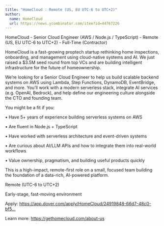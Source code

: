 ```yaml
---
title: "HomeCloud : Remote (US, EU UTC-6 to UTC+2)"
author:
  name: HomeCloud
  url: https://news.ycombinator.com/item?id=44767226
---
```

HomeCloud - Senior Cloud Engineer (AWS &#x2F; Node.js &#x2F; TypeScript) - Remote (US, EU UTC-6 to UTC+2) - Full-Time (Contractor)

HomeCloud is a fast-growing proptech startup rethinking home inspections, onboarding, and management using cloud-native systems and AI. We just raised a $3.5M seed round from top VCs and are building intelligent infrastructure for the future of homeownership.

We’re looking for a Senior Cloud Engineer to help us build scalable backend systems on AWS using Lambda, Step Functions, DynamoDB, EventBridge, and more. You’ll work with a modern serverless stack, integrate AI services (e.g. OpenAI, Bedrock), and help define our engineering culture alongside the CTO and founding team.

You might be a fit if you:

• Have 5+ years of experience building serverless systems on AWS

• Are fluent in Node.js + TypeScript

• Have worked with serverless architecture and event-driven systems

• Are curious about AI&#x2F;LLM APIs and how to integrate them into real-world workflows

• Value ownership, pragmatism, and building useful products quickly

This is a high-impact, remote-first role on a small, focused team building the foundation of a data-rich, AI-powered platform.

Remote (UTC-6 to UTC+2)

Early-stage, fast-moving environment

Apply: <a href="https:&#x2F;&#x2F;app.dover.com&#x2F;apply&#x2F;HomeCloud&#x2F;24919848-66d7-48c0-bf59-5cc3eb8352a0" rel="nofollow">https:&#x2F;&#x2F;app.dover.com&#x2F;apply&#x2F;HomeCloud&#x2F;24919848-66d7-48c0-bf5...</a>

Learn more: <a href="https:&#x2F;&#x2F;gethomecloud.com&#x2F;about-us" rel="nofollow">https:&#x2F;&#x2F;gethomecloud.com&#x2F;about-us</a>
<JobApplication />
